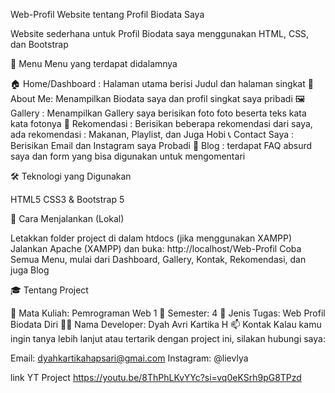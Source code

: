 Web-Profil
Website tentang Profil Biodata Saya

Website sederhana untuk Profil Biodata saya menggunakan HTML, CSS, dan Bootstrap

🌟 Menu Menu yang terdapat didalamnya

🏠 Home/Dashboard : Halaman utama berisi Judul dan halaman singkat
👤 About Me: Menampilkan Biodata saya dan profil singkat saya pribadi
🖼️ Gallery : Menampilkan Gallery saya berisikan foto foto beserta teks kata kata fotonya
📝 Rekomendasi : Berisikan beberapa rekomendasi dari saya, ada rekomendasi : Makanan, Playlist, dan Juga Hobi
📞 Contact Saya : Berisikan Email dan Instagram saya Probadi
🧾 Blog : terdapat FAQ absurd saya dan form yang bisa digunakan untuk mengomentari

🛠️ Teknologi yang Digunakan

HTML5
CSS3 & Bootstrap 5

📌 Cara Menjalankan (Lokal)

Letakkan folder project di dalam htdocs (jika menggunakan XAMPP)
Jalankan Apache (XAMPP) dan buka: http://localhost/Web-Profil
Coba Semua Menu, mulai dari Dashboard, Gallery, Kontak, Rekomendasi, dan juga Blog

🎓 Tentang Project

🎯 Mata Kuliah: Pemrograman Web 1
📅 Semester: 4
📌 Jenis Tugas: Web Profil Biodata Diri 
🧑‍🎓 Nama Developer: Dyah Avri Kartika H
📫 Kontak Kalau kamu ingin tanya lebih lanjut atau tertarik dengan project ini, silakan hubungi saya:

Email: dyahkartikahapsari@gmai.com
Instagram: @lievlya

 link YT Project https://youtu.be/8ThPhLKvYYc?si=vq0eKSrh9pG8TPzd
